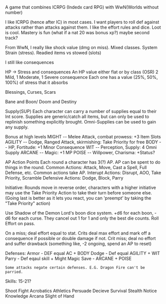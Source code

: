 A game that combines ICRPG (Indedx card RPG) with WwN(Worlds without number)

I like ICRPG (hence after IC) in most cases. I want players to roll def against attacks rather than attacks against them. I like the effort rules and dice. Loot is cool. Mastery is fun (what if a nat 20 was bonus xp?) maybe second track?

From WwN, I really like shock value (dmg on miss). Mixed classes. System Strain (stress).  Readied items vs stowed (slots)

I still like consequences

HP -> Stress and consequences
    An HP value either flat or by class (OSR)
    2 Mild, 1 Moderate, 1 Severe consequence
        Each one has a value (25%, 50%, 100%) of stress that it absorbs

Blessings, Curses, Scars

Bane and Boon/ Doom and Destiny

Supply(SUP)
Each character can carry a number of supplies equal to their Int score. Supplies are generic/catch all items, but can only be used to replinish something explicitly brought. Omni-Supplies can be used to gain any supply.

Bonus at high levels
MIGHT -- Melee Attack, combat prowess: +3 Item Slots
AGILITY -- Dodge, Ranged Attack, skirmishing: Take Priority for free
BODY -- HP, Fortitude: +1 Minor Consequence
WIT -- Perception, Supply: 4 Omni Supply
ARCANE -- Magic: +1 MP
POISE -- Willpower, Charisma: +Status?

AP Action Points
    Each round a character has 3(?) AP. AP can be spent to do things in the round.
    Common Actions: Attack, Move, Cast a Spell, Full Defense, etc. Common actions take AP.
    Interupt Actions: Disrupt, AOO, Take Priority, Scramble
    Defensive Actions: Dodge, Block, Parry

Initiative: Rounds move in reverse order, characters with a higher initiative may use the Take Priority Action to take their turn before someone else. (Going last is better as it lets you react, you can 'preempt' by taking the "Take Priority" action)

Use Shadow of the Demon Lord's boon dice system. +d6 for each boon, -d6 for each curse. They cancel out 1 for 1 and only the best die counts. Roll Effort on pass.

On a miss; deal effort equal to stat. Crits deal max effort and mark off a consequence if possible or double damage if not.
Crit miss; deal no effort and suffer drawback (something like, -2 ongoing, spend an AP to reset)

Defenses:
    Armor - DEF equal AC + BODY
    Dodge - Def equal AGILITY + WIT
    Parry - Def eqaul skill + Might
    Magic Save - ARCANE + POISE

    Some attacks negate certain defenses. E.G. Dragon Fire can't be parried.

Skills: 15-21?

Shoot
Fight
Acrobatics
Athletics
Persuade
Decieve
Survival
Stealth
Notice
Knowledge
Arcana
Slight of Hand
